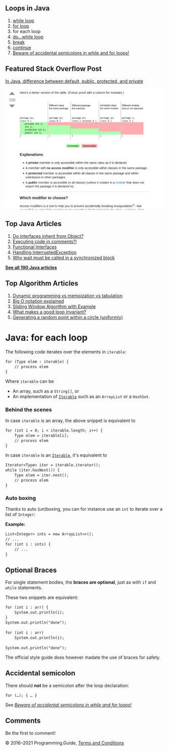 <span class="underline"></span>

<span class="underline"></span>

## Loops in Java

1.  [while loop](while-loop.html)
2.  [for loop](for-loop.html)
3.  for each loop
4.  [do…while loop](do-while-loop.html)
5.  [break](break-loop.html)
6.  [continue](continue.html)
7.  [Beware of accidental semicolons in while and for loops!](beware-of-accidental-semicolons-in-while-and-for-loops.html)

## Featured Stack Overflow Post

[In Java, difference between default, public, protected, and private](https://stackoverflow.com/a/33627846/276052)

[<img src="../images/so-featured-33627846.png" alt="StackOverflow screenshot thumbnail" class="screenshot" />](https://stackoverflow.com/a/33627846/276052)

<span class="underline"></span>

## Top Java Articles

1.  [Do interfaces inherit from Object?](do-interfaces-inherit-from-object.html)
2.  [Executing code in comments?!](executing-code-in-comments.html)
3.  [Functional Interfaces](functional-interfaces.html)
4.  [Handling InterruptedException](handling-interrupted-exceptions.html)
5.  [Why wait must be called in a synchronized block](why-wait-must-be-in-synchronized.html)

[**See all 190 Java articles**](index.html)

## Top Algorithm Articles

1.  [Dynamic programming vs memoization vs tabulation](../dynamic-programming-vs-memoization-vs-tabulation.html)
2.  [Big O notation explained](../big-o-notation-explained.html)
3.  [Sliding Window Algorithm with Example](../sliding-window-example.html)
4.  [What makes a good loop invariant?](../what-makes-a-good-loop-invariant.html)
5.  [Generating a random point within a circle (uniformly)](../random-point-within-circle.html)

# Java: for each loop

The following code iterates over the elements in `iterable`:

    for (Type elem : iterable) {
        // process elem
    }

Where `iterable` can be

- An array, such as a `String[]`, or
- An implementation of [`Iterable`](https://docs.oracle.com/javase/8/docs/api/java/util/Iterable.html) such as an `ArrayList` or a `HashSet`.

### Behind the scenes

In case `iterable` is an array, the above snippet is equivalent to

    for (int i = 0; i < iterable.length; i++) {
        Type elem = iterable[i];
        // process elem
    }

In case `iterable` is an [`Iterable`](https://docs.oracle.com/javase/8/docs/api/java/lang/Iterable.html), it's equivalent to

    Iterator<Type> iter = iterable.iterator();
    while (iter.hasNext()) {
        Type elem = iter.next();
        // process elem
    }

### Auto boxing

Thanks to auto (un)boxing, you can for instance use an `int` to iterate over a list of `Integer`:

**Example:**

    List<Integer> ints = new ArrayList<>();
    // ...
    for (int i : ints) {
        // ...
    }

## Optional Braces

For single statement bodies, the **braces are optional**, just as with `if` and `while` statements.

These two snippets are equivalent:

    for (int i : arr) {
        System.out.println(i);
    }
    System.out.println("done");

    for (int i : arr)
        System.out.println(i);

    System.out.println("done");

The official style guide does however madate the use of braces for safety.

## Accidental semicolon

There should **not** be a semicolon after the loop declaration:

    for (…); { … }

See [_Beware of accidental semicolons in while and for loops!_](beware-of-accidental-semicolons-in-while-and-for-loops.html)

## Comments

Be the first to comment!

© 2016–2021 Programming.Guide, [Terms and Conditions](../terms-and-conditions.html)

